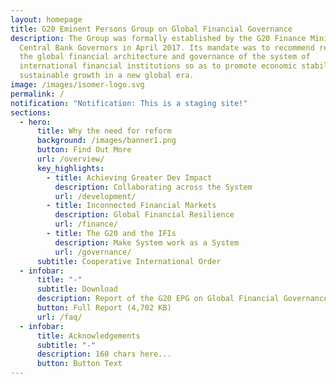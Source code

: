 ```yaml
---
layout: homepage
title: G20 Eminent Persons Group on Global Financial Governance
description: The Group was formally established by the G20 Finance Ministers and
  Central Bank Governors in April 2017. Its mandate was to recommend reforms to
  the global financial architecture and governance of the system of
  international financial institutions so as to promote economic stability and
  sustainable growth in a new global era.
image: /images/isomer-logo.svg
permalink: /
notification: "Notification: This is a staging site!"
sections:
  - hero:
      title: Why the need for reform
      background: /images/banner1.png
      button: Find Out More
      url: /overview/
      key_highlights:
        - title: Achieving Greater Dev Impact
          description: Collaborating across the System
          url: /development/
        - title: Inconnected Financial Markets
          description: Global Financial Resilience
          url: /finance/
        - title: The G20 and the IFIs
          description: Make System work as a System
          url: /governance/
      subtitle: Cooperative International Order
  - infobar:
      title: "-"
      subtitle: Download
      description: Report of the G20 EPG on Global Financial Governance
      button: Full Report (4,702 KB)
      url: /faq/
  - infobar:
      title: Acknowledgements
      subtitle: "-"
      description: 160 chars here...
      button: Button Text
---
```

